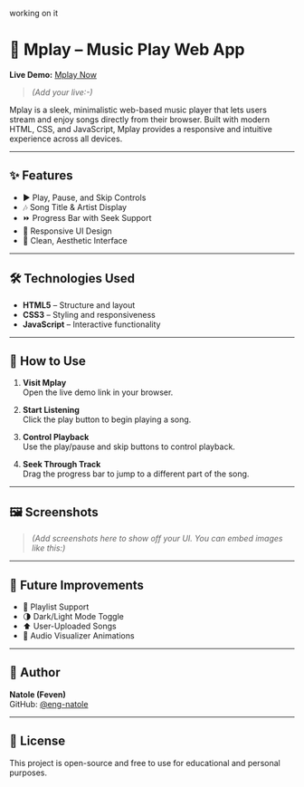 
working on it
# 🎵 Mplay – Music Play Web App

**Live Demo:** [Mplay Now](#)  
> *(Add your live:-)*

Mplay is a sleek, minimalistic web-based music player that lets users stream and enjoy songs directly from their browser. Built with modern HTML, CSS, and JavaScript, Mplay provides a responsive and intuitive experience across all devices.

---

## ✨ Features

- ▶️ Play, Pause, and Skip Controls  
- 🎶 Song Title & Artist Display  
- ⏩ Progress Bar with Seek Support  
- 📱 Responsive UI Design  
- 🎨 Clean, Aesthetic Interface

---

## 🛠️ Technologies Used

- **HTML5** – Structure and layout  
- **CSS3** – Styling and responsiveness  
- **JavaScript** – Interactive functionality

---

## 🚀 How to Use

1. **Visit Mplay**  
   Open the live demo link in your browser.

2. **Start Listening**  
   Click the play button to begin playing a song.

3. **Control Playback**  
   Use the play/pause and skip buttons to control playback.

4. **Seek Through Track**  
   Drag the progress bar to jump to a different part of the song.

---

## 🖼️ Screenshots

> *(Add screenshots here to show off your UI. You can embed images like this:)*



---

## 🔮 Future Improvements

- 🎵 Playlist Support  
- 🌗 Dark/Light Mode Toggle  
- ⬆️ User-Uploaded Songs  
- 🌈 Audio Visualizer Animations

---

## 👤 Author

**Natole (Feven)**  
GitHub: [@eng-natole](https://github.com/eng-natole)

---

## 📄 License

This project is open-source and free to use for educational and personal purposes.



